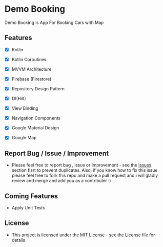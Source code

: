 # Demo Booking

Demo Booking is App For Booking  Cars with Map

## Features
- [x] Kotlin
- [x] Kotlin Coroutines
- [x] MVVM Architecture
- [x] Firebase (Firestore)
- [x] Repository Design Pattern
- [x] DI(Hilt)
- [x] View Binding
- [x] Navigation Components
- [x] Google Material Design
- [x] Google Map

 
## Report Bug / Issue / Improvement
* Please feel free to report bug , issue or improvement - see the [Issues](https://github.com/YasserAdel564/BookingDemo/issues) section fisrt to prevent duplicates. Also, if you know how to fix this issue please feel free to fork this repo and make a pull request and i will gladly review and merge and add you as a contributer :)

## Coming Features
 * Apply Unit Tests

## License
* This project is licensed under the MIT License - see the [License](https://github.com/YasserAdel564/BookingDemo/blob/master/LICENSE)
 file for details

